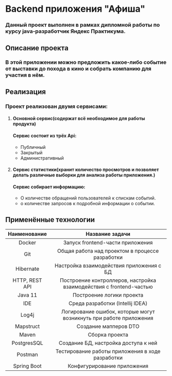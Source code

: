 # Backend приложения "Афиша"
### Данный проект выполнен в рамках дипломной работы по курсу java-разработчик Яндекс Практикума.
## Описание проекта
### В этой приложении можно предложить какое-либо событие от выставки до похода в кино и собрать компанию для участия в нём.
## Реализация
### Проект реализован двумя сервисами:
1. #### Основной сервис(содержат всё необходимое для работы продукта)
   #### Сервис состоит из трёх Api:
      * Публичный
      * Закрытый
      * Административный
4. #### Сервис статистики(хранит количество просмотров и позволяет делать различные выборки для анализа работы приложения.)
   #### Сервис собирает информацию:
      * О количестве обращений пользователей к спискам событий.
      * о количестве запросов к подробной информации о событии.
 ## Применённые технологии
|  Наименование   |                           Название задачи                           |
|:---------------:|:-------------------------------------------------------------------:|
|     Docker      |                  Запуск frontend-части приложения                   |
|       Git       |           Общая работа над проектом в процессе разработки           |
|    Hibernate    |              Настройка взаимодействия приложения с БД               |
| HTTP, REST API  | Построение контроллеров, настройка взаимодействия с frontend-частью |
|     Java 11     |                      Построение логики проекта                      |
|       IDE       |                  Среда разработки (Intellij IDEA)                   |
|      Log4j      | Логирование ошибок, которые могут возникнуть при работе приложения  |
|    Mapstruct    |                        Создание мапперов DTO                        |
|      Maven      |                           Сборка проекта                            |
|   PostgresSQL   |                Создание БД, настройка доступа к ней                 |
|     Postman     |          Тестирование работы приложения в ходе разработки           |
|   Spring Boot   |                     Конфигурирование приложения                     |
